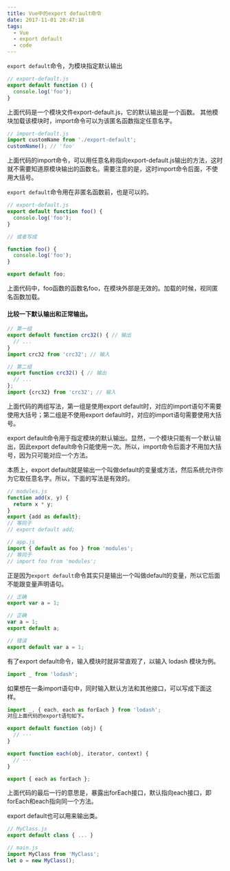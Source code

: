 ```yaml
---
title: Vue中的export default命令
date: 2017-11-01 20:47:18
tags:
  - Vue
  - export default
  - code
---
```


```export default```命令，为模块指定默认输出
```Javascript
// export-default.js
export default function () {
  console.log('foo');
}
```
上面代码是一个模块文件export-default.js，它的默认输出是一个函数。
其他模块加载该模块时，import命令可以为该匿名函数指定任意名字。
```Javascript
// import-default.js
import customName from './export-default';
customName(); // 'foo'
```
上面代码的import命令，可以用任意名称指向export-default.js输出的方法，这时就不需要知道原模块输出的函数名。需要注意的是，这时import命令后面，不使用大括号。

<!-- more -->

```export default```命令用在非匿名函数前，也是可以的。
```javascript
// export-default.js
export default function foo() {
  console.log('foo');
}

// 或者写成

function foo() {
  console.log('foo');
}

export default foo;
```
上面代码中，foo函数的函数名foo，在模块外部是无效的。加载的时候，视同匿名函数加载。

#### 比较一下默认输出和正常输出。
```javascript
// 第一组
export default function crc32() { // 输出
  // ...
}
import crc32 from 'crc32'; // 输入

// 第二组
export function crc32() { // 输出
  // ...
};
import {crc32} from 'crc32'; // 输入
```
上面代码的两组写法，第一组是使用export default时，对应的import语句不需要使用大括号；第二组是不使用export default时，对应的import语句需要使用大括号。

export default命令用于指定模块的默认输出。显然，一个模块只能有一个默认输出，因此export default命令只能使用一次。所以，import命令后面才不用加大括号，因为只可能对应一个方法。

本质上，export default就是输出一个叫做default的变量或方法，然后系统允许你为它取任意名字。所以，下面的写法是有效的。

```javascript
// modules.js
function add(x, y) {
  return x * y;
}
export {add as default};
// 等同于
// export default add;

// app.js
import { default as foo } from 'modules';
// 等同于
// import foo from 'modules';
```

正是因为```export default```命令其实只是输出一个叫做default的变量，所以它后面不能跟变量声明语句。
```javascript
// 正确
export var a = 1;

// 正确
var a = 1;
export default a;

// 错误
export default var a = 1;
```

有了export default命令，输入模块时就非常直观了，以输入 lodash 模块为例。

```javascript
import _ from 'lodash';
```
如果想在一条import语句中，同时输入默认方法和其他接口，可以写成下面这样。
```javascript
import _, { each, each as forEach } from 'lodash';
对应上面代码的export语句如下。

export default function (obj) {
  // ···
}

export function each(obj, iterator, context) {
  // ···
}

export { each as forEach };
```
上面代码的最后一行的意思是，暴露出forEach接口，默认指向each接口，即forEach和each指向同一个方法。

export default也可以用来输出类。
```javascript
// MyClass.js
export default class { ... }

// main.js
import MyClass from 'MyClass';
let o = new MyClass();
```
